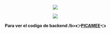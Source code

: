 <p align="center">
  <img src="https://user-images.githubusercontent.com/56377740/126020876-5d221d97-59fe-41bf-b4c3-93ba276f31c8.png"/>
</p>

<p align="center">
  <img src="https://user-images.githubusercontent.com/56377740/126020880-e7b09367-7a72-48df-bff1-45bc057460c7.png"/>
</p>

<p align="center">
  <b>Para ver el codigo de backend /b>👉<a href="https://github.com/Gerbo67/WrixyBackEnd">PICAMEE</a>👈
</p>
